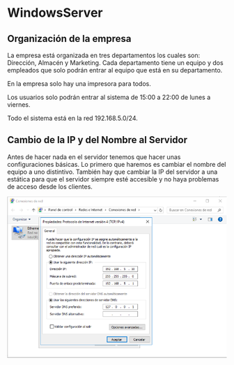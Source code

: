 # WindowsServer
## Organización de la empresa
La empresa está organizada en tres departamentos los cuales son: Dirección, Almacén y Marketing. Cada departamento tiene un equipo y dos empleados que solo podrán entrar al equipo que está en su departamento.

En la empresa solo hay una impresora para todos.

Los usuarios solo podrán entrar al sistema de 15:00 a 22:00 de lunes a viernes.

Todo el sistema está en la red 192.168.5.0/24.

## Cambio de la IP y del Nombre al Servidor
Antes de hacer nada en el servidor tenemos que hacer unas configuraciones básicas. Lo primero que haremos es cambiar el nombre del equipo a uno distintivo. También hay que cambiar la IP del servidor a una estática para que el servidor siempre esté accesible y no haya problemas de acceso desde los clientes.

![imagen](./img/CAMBIARIP.PNG)
